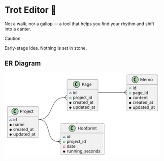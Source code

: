 # Trot Editor 🐎

Not a walk, nor a gallop — a tool that helps you find your rhythm and shift into a canter.

> [!CAUTION]
> Early-stage idea. Nothing is set in stone.


## ER Diagram
![ER Diagram](doc/er-diagram.svg)
